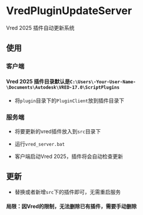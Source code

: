 # VredPluginUpdateServer
 Vred 2025 插件自动更新系统

## 使用

### 客户端

#### Vred 2025 插件目录默认是`C:\Users\-Your-User-Name-\Documents\Autodesk\VRED-17.0\ScriptPlugins`

- 将`plugin`目录下的`PluginClient`放到插件目录下

### 服务端
 
- 将要更新的vred插件放入到`src`目录下

- 运行`vred_server.bat`

- 客户端启动Vred 2025，插件将会自动检查更新

## 更新

- 替换或者新增`src`下的插件即可，无需重启服务

#### 局限：因Vred的限制，无法删除已有插件，需要手动删除
